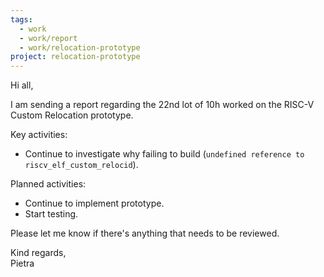 ```yaml
---
tags:
  - work
  - work/report
  - work/relocation-prototype
project: relocation-prototype
---
```

Hi all,

I am sending a report regarding the 22nd lot of 10h worked on the RISC-V Custom
Relocation prototype.

Key activities:
- Continue to investigate why failing to build (`undefined reference to riscv_elf_custom_relocid`).

Planned activities:
-   Continue to implement prototype.
-   Start testing.

Please let me know if there's anything that needs to be reviewed.

Kind regards,  
Pietra